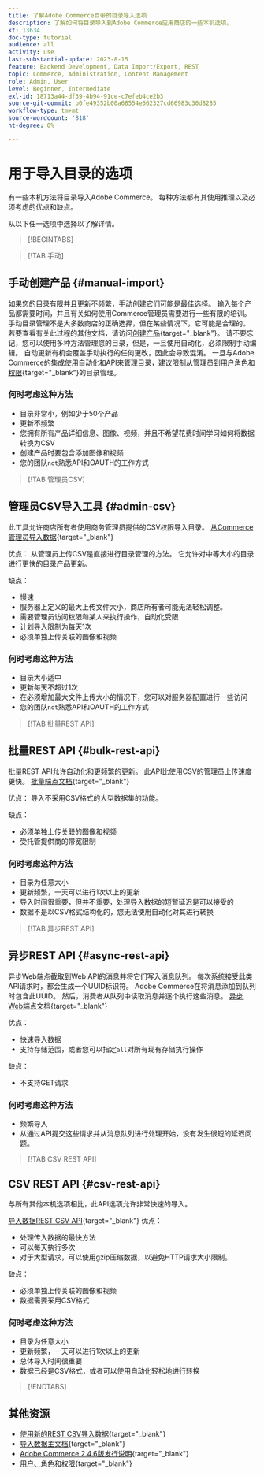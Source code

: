 ```yaml
---
title: 了解Adobe Commerce自带的目录导入选项
description: 了解如何将目录导入到Adobe Commerce应用商店的一些本机选项。
kt: 13634
doc-type: tutorial
audience: all
activity: use
last-substantial-update: 2023-8-15
feature: Backend Development, Data Import/Export, REST
topic: Commerce, Administration, Content Management
role: Admin, User
level: Beginner, Intermediate
exl-id: 18713a44-df39-4b94-91ce-c7efeb4ce2b3
source-git-commit: b0fe49352b00a68554e662327cd66983c30d8285
workflow-type: tm+mt
source-wordcount: '818'
ht-degree: 0%

---
```


# 用于导入目录的选项

有一些本机方法将目录导入Adobe Commerce。 每种方法都有其使用推理以及必须考虑的优点和缺点。

从以下任一选项中选择以了解详情。

>[!BEGINTABS]

>[!TAB 手动]

## 手动创建产品 {#manual-import}

如果您的目录有限并且更新不频繁，手动创建它们可能是最佳选择。 输入每个产品都需要时间，并且有关如何使用Commerce管理员需要进行一些有限的培训。 手动目录管理不是大多数商店的正确选择，但在某些情况下，它可能是合理的。 若要查看有关此过程的其他文档，请访问[创建产品](https://experienceleague.adobe.com/docs/commerce-admin/catalog/products/product-create.html?lang=zh-Hans){target="_blank"}。 请不要忘记，您可以使用多种方法管理您的目录，但是，一旦使用自动化，必须限制手动编辑。 自动更新有机会覆盖手动执行的任何更改，因此会导致混淆。 一旦与Adobe Commerce的集成使用自动化和API来管理目录，建议限制从管理员到[用户角色和权限](https://experienceleague.adobe.com/docs/commerce-admin/systems/user-accounts/permissions-user-roles.html?lang=zh-Hans){target="_blank"}的目录管理。

### 何时考虑这种方法

- 目录非常小，例如少于50个产品
- 更新不频繁
- 您拥有所有产品详细信息、图像、视频，并且不希望花费时间学习如何将数据转换为CSV
- 创建产品时要包含添加图像和视频
- 您的团队`not`熟悉API和OAUTH的工作方式

>[!TAB 管理员CSV]

## 管理员CSV导入工具 {#admin-csv}

此工具允许商店所有者使用商务管理员提供的CSV权限导入目录。
[从Commerce管理员导入数据](https://experienceleague.adobe.com/docs/commerce-admin/systems/data-transfer/import/data-import.html?lang=zh-Hans){target="_blank"}

优点：
从管理员上传CSV是直接进行目录管理的方法。 它允许对中等大小的目录进行更快的目录产品更新。

缺点：

- 慢速
- 服务器上定义的最大上传文件大小，商店所有者可能无法轻松调整。
- 需要管理员访问权限和某人来执行操作，自动化受限
- 计划导入限制为每天1次
- 必须单独上传关联的图像和视频

### 何时考虑这种方法

- 目录大小适中
- 更新每天不超过1次
- 在必须增加最大文件上传大小的情况下，您可以对服务器配置进行一些访问
- 您的团队`not`熟悉API和OAUTH的工作方式

>[!TAB 批量REST API]

## 批量REST API {#bulk-rest-api}

批量REST API允许自动化和更频繁的更新。 此API比使用CSV的管理员上传速度更快。
[批量端点文档](https://developer.adobe.com/commerce/webapi/rest/use-rest/bulk-endpoints/){target="_blank"}

优点：
导入不采用CSV格式的大型数据集的功能。

缺点：

- 必须单独上传关联的图像和视频
- 受托管提供商的带宽限制

### 何时考虑这种方法

- 目录为任意大小
- 更新频繁，一天可以进行1次以上的更新
- 导入时间很重要，但并不重要，处理导入数据的短暂延迟是可以接受的
- 数据不是以CSV格式结构化的，您无法使用自动化对其进行转换

>[!TAB 异步REST API]

## 异步REST API {#async-rest-api}

异步Web端点截取到Web API的消息并将它们写入消息队列。 每次系统接受此类API请求时，都会生成一个UUID标识符。 Adobe Commerce在将消息添加到队列时包含此UUID。 然后，消费者从队列中读取消息并逐个执行这些消息。
[异步Web端点文档](https://developer.adobe.com/commerce/webapi/rest/use-rest/asynchronous-web-endpoints/){target="_blank"}

优点：

- 快速导入数据
- 支持存储范围，或者您可以指定`all`对所有现有存储执行操作

缺点：

- 不支持GET请求

### 何时考虑这种方法

- 频繁导入
- 从通过API提交这些请求并从消息队列进行处理开始，没有发生很短的延迟问题。


>[!TAB CSV REST API]

## CSV REST API {#csv-rest-api}

与所有其他本机选项相比，此API选项允许非常快速的导入。

[导入数据REST CSV API](https://developer.adobe.com/commerce/webapi/rest/modules/import/){target="_blank"}
优点：

- 处理传入数据的最快方法
- 可以每天执行多次
- 对于大型请求，可以使用gzip压缩数据，以避免HTTP请求大小限制。

缺点：

- 必须单独上传关联的图像和视频
- 数据需要采用CSV格式

### 何时考虑这种方法

- 目录为任意大小
- 更新频繁，一天可以进行1次以上的更新
- 总体导入时间很重要
- 数据已经是CSV格式，或者可以使用自动化轻松地进行转换

>[!ENDTABS]

## 其他资源

- [使用新的REST CSV导入数据](https://developer.adobe.com/commerce/webapi/rest/modules/import/){target="_blank"}
- [导入数据主文档](https://experienceleague.adobe.com/docs/commerce-admin/systems/data-transfer/import/data-import.html?lang=zh-Hans){target="_blank"}
- [Adobe Commerce 2.4.6版发行说明](https://experienceleague.adobe.com/docs/commerce-operations/release/notes/adobe-commerce/2-4-6.html?lang=zh-Hans){target="_blank"}
- [用户、角色和权限](../site-management/users-roles-permissions.md){target="_blank"}
